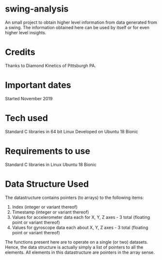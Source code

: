 # swing-analysis
An small project to obtain higher level information from data generated from a swing. The information obtained here can be used by itself or for even higher level insights.

# Credits
Thanks to Diamond Kinetics of Pittsburgh PA.

# Important dates
Started November 2019

# Tech used
Standard C libraries in 64 bit Linux
Developed on Ubuntu 18 Bionic

# Requirements to use
Standard C libraries in Linux
Ubuntu 18 Bionic

# Data Structure Used
The datastructure contains pointers (to arrays) to the following items:
1. Index
(integer or variant thereof)
2. Timestamp
(integer or variant thereof)
3. Values for accelerometer data each for X, Y, Z axes - 3 total
(floating point or variant thereof)
4. Values for gyroscope data each about X, Y, Z axes - 3 total
(floating point or variant thereof)

The functions present here are to operate on a single (or two) datasets. Hence, the data structure is actually simply a list of pointers to all the elements. All elements in this datastructure are pointers in the array sense.